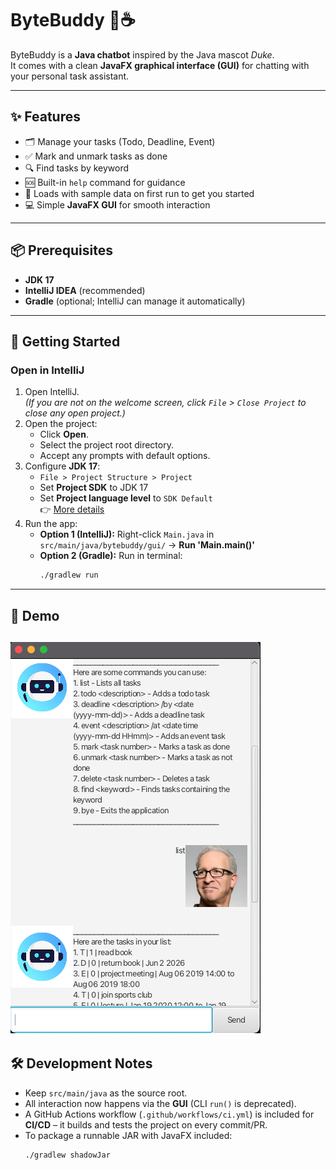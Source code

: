 # ByteBuddy 🤖☕

ByteBuddy is a **Java chatbot** inspired by the Java mascot _Duke_.  
It comes with a clean **JavaFX graphical interface (GUI)** for chatting with your personal task assistant.

---

## ✨ Features

- 🗂️ Manage your tasks (Todo, Deadline, Event)
- ✅ Mark and unmark tasks as done
- 🔍 Find tasks by keyword
- 🆘 Built-in `help` command for guidance
- 🎉 Loads with sample data on first run to get you started
- 💻 Simple **JavaFX GUI** for smooth interaction

---

## 📦 Prerequisites

- **JDK 17**
- **IntelliJ IDEA** (recommended)
- **Gradle** (optional; IntelliJ can manage it automatically)

---

## 🚀 Getting Started

### Open in IntelliJ
1. Open IntelliJ.  
   *(If you are not on the welcome screen, click `File` > `Close Project` to close any open project.)*
2. Open the project:
    - Click **Open**.
    - Select the project root directory.
    - Accept any prompts with default options.
3. Configure **JDK 17**:
    - `File > Project Structure > Project`
    - Set **Project SDK** to JDK 17
    - Set **Project language level** to `SDK Default`  
      👉 [More details](https://www.jetbrains.com/help/idea/sdk.html#set-up-jdk)
4. Run the app:
    - **Option 1 (IntelliJ):** Right-click `Main.java` in `src/main/java/bytebuddy/gui/` → **Run 'Main.main()'**
    - **Option 2 (Gradle):** Run in terminal:
      ```bash
      ./gradlew run
      ```

---

## 📸 Demo
![ByteBuddyGUIScreenshot.png](src/main/resources/images/ByteBuddyGUIScreenshot.png)
---

## 🛠️ Development Notes

- Keep `src/main/java` as the source root.
- All interaction now happens via the **GUI** (CLI `run()` is deprecated).
- A GitHub Actions workflow (`.github/workflows/ci.yml`) is included for **CI/CD** – it builds and tests the project on every commit/PR.
- To package a runnable JAR with JavaFX included:
  ```bash
  ./gradlew shadowJar
